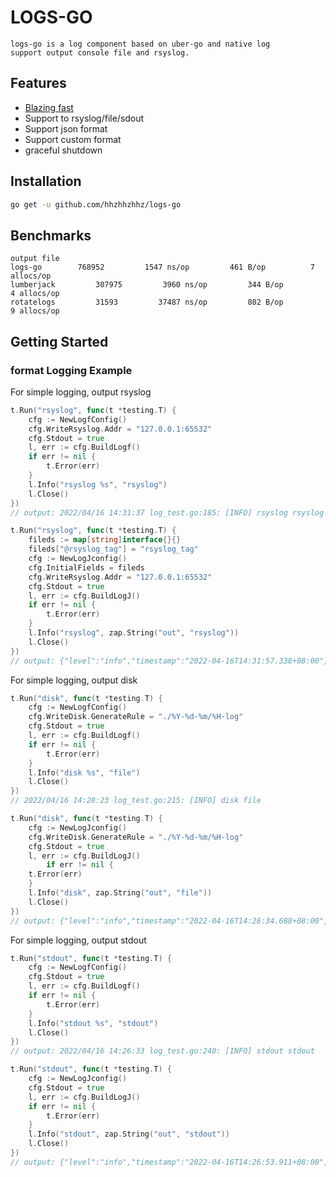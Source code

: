 # LOGS-GO
    logs-go is a log component based on uber-go and native log 
    support output console file and rsyslog.

## Features

* [Blazing fast](#benchmarks)
* Support to rsyslog/file/sdout 
* Support json format
* Support custom format
* graceful shutdown

## Installation

```bash
go get -u github.com/hhzhhzhhz/logs-go
```

## Benchmarks
```text
output file
logs-go    	   768952	      1547 ns/op	     461 B/op	       7 allocs/op
lumberjack    	   307975	      3960 ns/op	     344 B/op	       4 allocs/op
rotatelogs    	   31593	     37487 ns/op	     802 B/op	       9 allocs/op
```
## Getting Started

### format Logging Example

For simple logging, output rsyslog

```go
t.Run("rsyslog", func(t *testing.T) {
    cfg := NewLogfConfig()
    cfg.WriteRsyslog.Addr = "127.0.0.1:65532"
    cfg.Stdout = true
    l, err := cfg.BuildLogf()
    if err != nil {
        t.Error(err)
    }
    l.Info("rsyslog %s", "rsyslog")
    l.Close()
})
// output: 2022/04/16 14:31:37 log_test.go:185: [INFO] rsyslog rsyslog

t.Run("rsyslog", func(t *testing.T) {
    fileds := map[string]interface{}{}
    fileds["@rsyslog_tag"] = "rsyslog_tag"
    cfg := NewLogJconfig()
    cfg.InitialFields = fileds
    cfg.WriteRsyslog.Addr = "127.0.0.1:65532"
    cfg.Stdout = true
    l, err := cfg.BuildLogJ()
    if err != nil {
        t.Error(err)
    }
    l.Info("rsyslog", zap.String("out", "rsyslog"))
    l.Close()
})
// output: {"level":"info","timestamp":"2022-04-16T14:31:57.338+08:00","caller":"logs-go/log.go:49","tag":"rsyslog","@rsyslog_tag":"rsyslog_tag","out":"rsyslog"}
```

For simple logging, output disk
```go
t.Run("disk", func(t *testing.T) {
    cfg := NewLogfConfig()
    cfg.WriteDisk.GenerateRule = "./%Y-%d-%m/%H-log"
    cfg.Stdout = true
    l, err := cfg.BuildLogf()
    if err != nil {
        t.Error(err)
    }
    l.Info("disk %s", "file")
    l.Close()
})
// 2022/04/16 14:28:23 log_test.go:215: [INFO] disk file

t.Run("disk", func(t *testing.T) {
    cfg := NewLogJconfig()
    cfg.WriteDisk.GenerateRule = "./%Y-%d-%m/%H-log"
    cfg.Stdout = true
    l, err := cfg.BuildLogJ()
        if err != nil {
    t.Error(err)
    }
    l.Info("disk", zap.String("out", "file"))
    l.Close()
})
// output: {"level":"info","timestamp":"2022-04-16T14:28:34.688+08:00","caller":"logs-go/log.go:49","tag":"disk","out":"file"}
```

For simple logging, output stdout
```go
t.Run("stdout", func(t *testing.T) {
    cfg := NewLogfConfig()
    cfg.Stdout = true
    l, err := cfg.BuildLogf()
    if err != nil {
        t.Error(err)
    }
    l.Info("stdout %s", "stdout")
    l.Close()
})
// output: 2022/04/16 14:26:33 log_test.go:240: [INFO] stdout stdout

t.Run("stdout", func(t *testing.T) {
    cfg := NewLogJconfig()
    cfg.Stdout = true
    l, err := cfg.BuildLogJ()
    if err != nil {
        t.Error(err)
    }
    l.Info("stdout", zap.String("out", "stdout"))
	l.Close()
})
// output: {"level":"info","timestamp":"2022-04-16T14:26:53.911+08:00","caller":"logs-go/log.go:49","tag":"stdout","out":"stdout"}
```